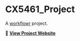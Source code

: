 # CX5461_Project

A [workflowr][] project.

[workflowr]: https://github.com/workflowr/workflowr

🔗 **[View Project Website](https://sayanpaul01.github.io/Paul_CX_2025/index.html)**
